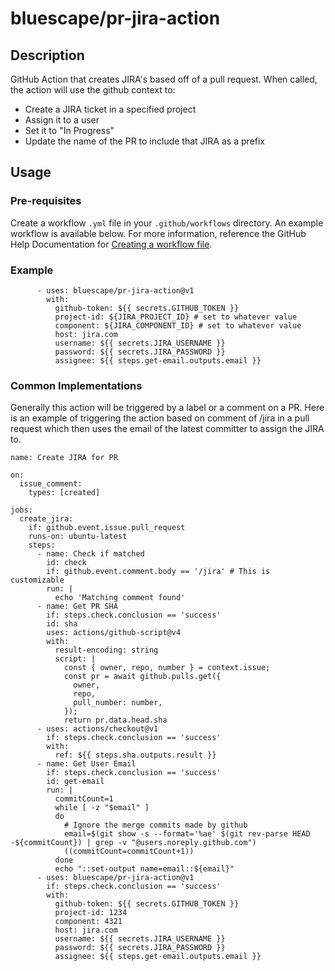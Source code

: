 # bluescape/pr-jira-action

## Description
GitHub Action that creates JIRA's based off of a pull request. When called, the action will use the github context to: 
- Create a JIRA ticket in a specified project
- Assign it to a user
- Set it to "In Progress"
- Update the name of the PR to include that JIRA as a prefix

## Usage
### Pre-requisites
Create a workflow `.yml` file in your `.github/workflows` directory. An example workflow is available below. For more information, reference the GitHub Help Documentation for [Creating a workflow file](https://help.github.com/en/articles/configuring-a-workflow#creating-a-workflow-file).

### Example
```
      - uses: bluescape/pr-jira-action@v1
        with:
          github-token: ${{ secrets.GITHUB_TOKEN }}
          project-id: ${JIRA_PROJECT_ID} # set to whatever value
          component: ${JIRA_COMPONENT_ID} # set to whatever value
          host: jira.com
          username: ${{ secrets.JIRA_USERNAME }}
          password: ${{ secrets.JIRA_PASSWORD }}
          assignee: ${{ steps.get-email.outputs.email }}
```

### Common Implementations
Generally this action will be triggered by a label or a comment on a PR. Here is an example of triggering the action based on comment of /jira in a pull request which then uses the email of the latest committer to assign the JIRA to.
```
name: Create JIRA for PR

on:
  issue_comment:
    types: [created]

jobs:
  create_jira:
    if: github.event.issue.pull_request
    runs-on: ubuntu-latest
    steps:
      - name: Check if matched
        id: check
        if: github.event.comment.body == '/jira' # This is customizable
        run: |
          echo 'Matching comment found'
      - name: Get PR SHA
        if: steps.check.conclusion == 'success'
        id: sha
        uses: actions/github-script@v4
        with:
          result-encoding: string
          script: |
            const { owner, repo, number } = context.issue;
            const pr = await github.pulls.get({
              owner,
              repo,
              pull_number: number,
            });
            return pr.data.head.sha     
      - uses: actions/checkout@v1
        if: steps.check.conclusion == 'success'
        with:
          ref: ${{ steps.sha.outputs.result }}
      - name: Get User Email
        if: steps.check.conclusion == 'success'
        id: get-email
        run: |
          commitCount=1
          while [ -z "$email" ]
          do
            # Ignore the merge commits made by github
            email=$(git show -s --format='%ae' $(git rev-parse HEAD -${commitCount}) | grep -v "@users.noreply.github.com")
            ((commitCount=commitCount+1))
          done
          echo "::set-output name=email::${email}"
      - uses: bluescape/pr-jira-action@v1
        if: steps.check.conclusion == 'success'
        with:
          github-token: ${{ secrets.GITHUB_TOKEN }}
          project-id: 1234
          component: 4321
          host: jira.com
          username: ${{ secrets.JIRA_USERNAME }}
          password: ${{ secrets.JIRA_PASSWORD }}
          assignee: ${{ steps.get-email.outputs.email }}

```
